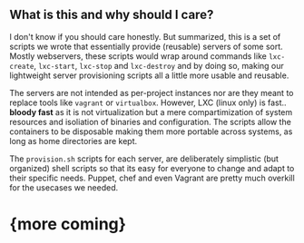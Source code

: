 What is this and why should I care?
-------------
I don't know if you should care honestly. But summarized, this is a set of scripts we wrote that essentially provide (reusable) servers of some sort. Mostly webservers, these scripts would wrap around commands like `lxc-create`, `lxc-start`, `lxc-stop` and `lxc-destroy` and by doing so, making our lightweight server provisioning scripts all a little more usable and reusable.

The servers are not intended as per-project instances nor are they meant to replace tools like `vagrant` or `virtualbox`. However, LXC (linux only) is fast.. **bloody fast** as it is not virtualization but a mere compartimization of system resources and isoliation of binaries and configuration. The scripts allow the containers to be disposable making them more portable across systems, as long as home directories are kept.

The ``provision.sh`` scripts for each server, are deliberately simplistic (but organized) shell scripts so that its easy for everyone to change and adapt to their specific needs. Puppet, chef and even Vagrant are pretty much overkill for the usecases we needed.

{more coming}
=============